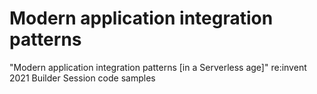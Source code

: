 # Modern application integration patterns

"Modern application integration patterns [in a Serverless age]" re:invent 2021 Builder Session code samples